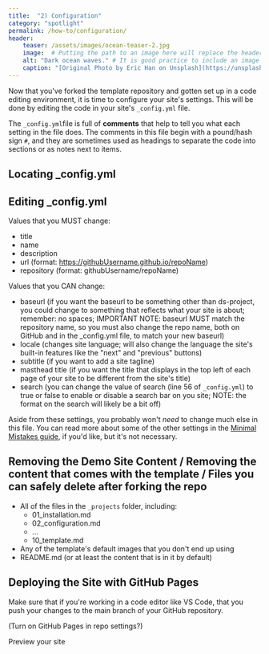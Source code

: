 ```yaml
---
title:  "2) Configuration"
category: "spotlight"
permalink: /how-to/configuration/
header:
    teaser: /assets/images/ocean-teaser-2.jpg 
    image:  # Putting the path to an image here will replace the header image.
    alt: "Dark ocean waves." # It is good practice to include an image desription as alt text.
    caption: "[Original Photo by Eric Han on Unsplash](https://unsplash.com/@madeyes)" # Put a caption for your image here. It will display in the bottom right corner of the image.
---
```


Now that you've forked the template repository and gotten set up in a code editing environment, it is time to configure your site's settings. This will be done by editing the code in your site's `_config.yml` file.

The `_config.yml`file is full of **comments** that help to tell you what each setting in the file does. The comments in this file begin with a pound/hash sign `#`, and they are sometimes used as headings to separate the code into sections or as notes next to items.

## Locating _config.yml

## Editing _config.yml
Values that you MUST change:
- title
- name
- description
- url (format: https://githubUsername.github.io/repoName)
- repository (format: githubUsername/repoName)

Values that you CAN change:
- baseurl (if you want the baseurl to be something other than ds-project, you could change to something that reflects what your site is about; remember: no spaces; IMPORTANT NOTE: baseurl MUST match the repository name, so you must also change the repo name, both on GitHub and in the _config.yml file, to match your new baseurl)
- locale (changes site language; will also change the language the site's built-in features like the "next" and "previous" buttons)
- subtitle (if you want to add a site tagline)
- masthead title (if you want the title that displays in the top left of each page of your site to be different from the site's title)
- search (you can change the value of search (line 56 of `_config.yml`) to true or false to enable or disable a search bar on you site; NOTE: the format on the search will likely be a bit off)

Aside from these settings, you probably won't *need* to change much else in this file. You can read more about some of the other settings in the [Minimal Mistakes guide](https://mmistakes.github.io/minimal-mistakes/docs/configuration/), if you'd like, but it's not necessary.

## Removing the Demo Site Content / Removing the content that comes with the template / Files you can safely delete after forking the repo

- All of the files in the `_projects` folder, including:
    - 01_installation.md
    - 02_configuration.md
    - ...
    - 10_template.md
- Any of the template's default images that you don't end up using
- README.md (or at least the content that is in it by default)

## Deploying the Site with GitHub Pages

Make sure that if you're working in a code editor like VS Code, that you push your changes to the main branch of your GitHub repository.

(Turn on GitHub Pages in repo settings?)

Preview your site